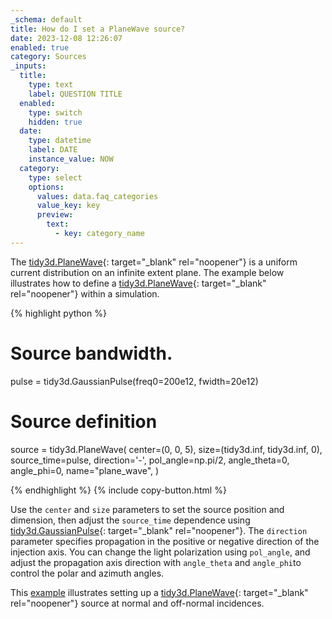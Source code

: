 ```yaml
---
_schema: default
title: How do I set a PlaneWave source?
date: 2023-12-08 12:26:07
enabled: true
category: Sources
_inputs:
  title:
    type: text
    label: QUESTION TITLE
  enabled:
    type: switch
    hidden: true
  date:
    type: datetime
    label: DATE
    instance_value: NOW
  category:
    type: select
    options:
      values: data.faq_categories
      value_key: key
      preview:
        text:
          - key: category_name
---
```

The&nbsp;[tidy3d.PlaneWave](https://docs.flexcompute.com/projects/tidy3d/en/latest/_autosummary/tidy3d.PlaneWave.html){: target="_blank" rel="noopener"}&nbsp;is a uniform current distribution on an infinite extent plane. The example below illustrates how to define a&nbsp;[tidy3d.PlaneWave](https://docs.flexcompute.com/projects/tidy3d/en/latest/_autosummary/tidy3d.PlaneWave.html){: target="_blank" rel="noopener"}&nbsp;within a simulation.

<div markdown class="code-snippet">{% highlight python %}

# Source bandwidth.
pulse = tidy3d.GaussianPulse(freq0=200e12, fwidth=20e12)

# Source definition
source = tidy3d.PlaneWave(
  center=(0, 0, 5),
  size=(tidy3d.inf, tidy3d.inf, 0),
  source_time=pulse,
  direction='-',
  pol_angle=np.pi/2,
  angle_theta=0,
  angle_phi=0,
  name="plane_wave",
)

{% endhighlight %}
{% include copy-button.html %}</div>

Use the `center`&nbsp;and `size` parameters to set the source position and dimension, then adjust the `source_time` dependence using [tidy3d.GaussianPulse](https://docs.flexcompute.com/projects/tidy3d/en/latest/_autosummary/tidy3d.GaussianPulse.html){: target="_blank" rel="noopener"}. The `direction` parameter specifies propagation in the positive or negative direction of the injection axis. You can change the light polarization using `pol_angle`, and&nbsp; adjust the propagation axis direction with `angle_theta`&nbsp;and&nbsp;`angle_phi`to control the polar and azimuth angles.

This [example](https://www.flexcompute.com/tidy3d/examples/notebooks/GratingEfficiency/) illustrates setting up a [tidy3d.PlaneWave](https://docs.flexcompute.com/projects/tidy3d/en/latest/_autosummary/tidy3d.PlaneWave.html){: target="_blank" rel="noopener"}&nbsp;source at normal and off-normal incidences.